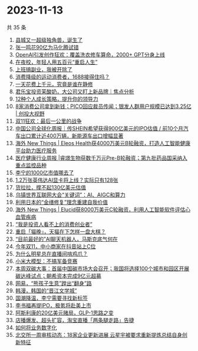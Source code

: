 # 2023-11-13

共 35 条

<!-- BEGIN 36KR -->
<!-- 最后更新时间 2023-11-13 05:02:49 +0800 -->
1. [县城又一超级独角兽，诞生了](https://36kr.com/p/2513561671323655)
1. [张一鸣花90亿为马化腾试错](https://36kr.com/p/2513570759577607)
1. [OpenAI引发创作狂欢：覆盖洗衣修车算命，2000+ GPT分身上线](https://36kr.com/p/2512454329258243)
1. [在夜校，年轻人用五百元“重启人生”](https://36kr.com/p/2514513702883591)
1. [上班搞副业，我被开除了](https://36kr.com/p/2514604396531970)
1. [消费降级的运动消费者，1688接得住吗？](https://36kr.com/p/2513850681397505)
1. [一天花费上千元，究竟是谁在静修](https://36kr.com/p/2514604059316229)
1. [君乐宝投资茉酸奶，大公司又盯上新品牌｜焦点分析](https://36kr.com/p/2512324521070593)
1. [12种个人成长策略，提升你的领导力](https://36kr.com/p/2496962340198535)
1. [8家消费公司拿到新钱；PICO回应裁员传闻；银发人群用户规模已达到3.25亿 | 创投大视野](https://36kr.com/p/2513119036428293)
1. [双11狂欢：最后一公里的战争](https://36kr.com/p/2513502437576968)
1. [中国公司全球化周报｜传SHEIN希望获得900亿美元的IPO估值 / 前10个月汽车出口累计近400万辆，新能源车出口增幅显著](https://36kr.com/p/2513492222841094)
1. [海外 New Things | Eleos Health获4000万美元B轮融资，打造人工智能健康平台助力医疗服务](https://36kr.com/p/2511252562968837)
1. [医疗健康行业周报 |睿璟生物获数千万元Pre-B轮融资；第九批药品国采纳入重点监控品种](https://36kr.com/p/2514797060149249)
1. [李宁的1000亿市值哪去了](https://36kr.com/p/2513895697289221)
1. [1.2万张英伟达AI显卡将上线？实际只有128张](https://36kr.com/p/2513995903979529)
1. [货拉拉，撑不起130亿美元估值](https://36kr.com/p/2513450546057474)
1. [乌镇世界互联网大会“关键词”：AI、AIGC和算力](https://36kr.com/p/2514648097415047)
1. [利用日本的“金缮修复”理念重建自我价值](https://36kr.com/p/2480963656538246)
1. [海外 New Things | Elucid获8000万美元C轮融资，利用人工智能软件评估心血管疾病](https://36kr.com/p/2511250178212100)
1. [“我是投资人看不上的消费创业者”](https://36kr.com/p/2513586640867331)
1. [重启「猫晚」，天猫在下怎样一盘大棋？](https://36kr.com/p/2515012128198921)
1. [“目前最好的”AI聊天机器人，马斯克底气何在](https://36kr.com/p/2513375986700294)
1. [今年双11，中小商家在抖音站上C位](https://36kr.com/p/2514596630089988)
1. [为什么明星总在直播间啃鸡爪？](https://36kr.com/p/2513590760575233)
1. [小米大模型：不搞军备竞赛](https://36kr.com/p/2508879215395073)
1. [本周双碳大事：首届中国碳市场大会召开；我国将选择100个城市和园区开展碳达峰试点；朝希资本完成9亿元超募](https://36kr.com/p/2514922514272520)
1. [网易，“熊孩子生意”蹚出“翻身”路](https://36kr.com/p/2512444381892872)
1. [韩漫，韩国的“晋江文学城”](https://36kr.com/p/2514033388507139)
1. [国潮降温，李宁需要寻找新标签](https://36kr.com/p/2513955111571714)
1. [李书福再提IPO，极氪将赴美上市](https://36kr.com/p/2513489461186560)
1. [阿斯利康的20亿美元赌局，GLP-1思路之变](https://36kr.com/p/2513844273483781)
1. [店播爆发、超头扩容，淘宝直播「两条腿走路」告捷](https://36kr.com/p/2515119909179396)
1. [如何将业务数字化](https://36kr.com/p/2513900727308292)
1. [北交所一周审核动态：18家企业更新进展 云星宇被要求重新提炼总结自身创新特征](https://36kr.com/p/2513854726279174)
<!-- END 36KR -->